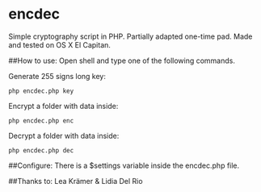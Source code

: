 # encdec
Simple cryptography script in PHP. Partially adapted one-time pad. Made and tested on OS X El Capitan.

##How to use:
Open shell and type one of the following commands.

Generate 255 signs long key:
```
php encdec.php key
```
Encrypt a folder with data inside:
```
php encdec.php enc
```
Decrypt a folder with data inside:
```
php encdec.php dec
```

##Configure:
There is a $settings variable inside the encdec.php file.

##Thanks to:
Lea Krämer & Lidia Del Rio
